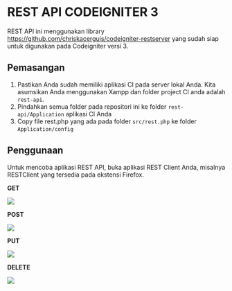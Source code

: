 # REST API CODEIGNITER 3

REST API ini menggunakan library https://github.com/chriskacerguis/codeigniter-restserver yang sudah siap untuk digunakan pada Codeigniter versi 3.

## Pemasangan

1. Pastikan Anda sudah memiliki aplikasi CI pada server lokal Anda. Kita asumsikan Anda menggunakan Xampp dan folder project CI anda adalah `rest-api`.
2. Pindahkan semua folder pada repositori ini ke folder `rest-api/Application` aplikasi CI Anda
3. Copy file rest.php yang ada pada folder `src/rest.php` ke folder `Application/config`

## Penggunaan

Untuk mencoba aplikasi REST API, buka aplikasi REST Client Anda, misalnya RESTClient yang tersedia pada ekstensi Firefox.

**GET**

![](https://live.staticflickr.com/65535/49736784898_979c79ed40_b.jpg)

**POST**

![](https://live.staticflickr.com/65535/49737339301_64c9ebe473_b.jpg)

**PUT**

![](https://live.staticflickr.com/65535/49737671122_06c708ba98_b.jpg)

**DELETE**

![](https://live.staticflickr.com/65535/49737339216_2029e1871f_b.jpg)




